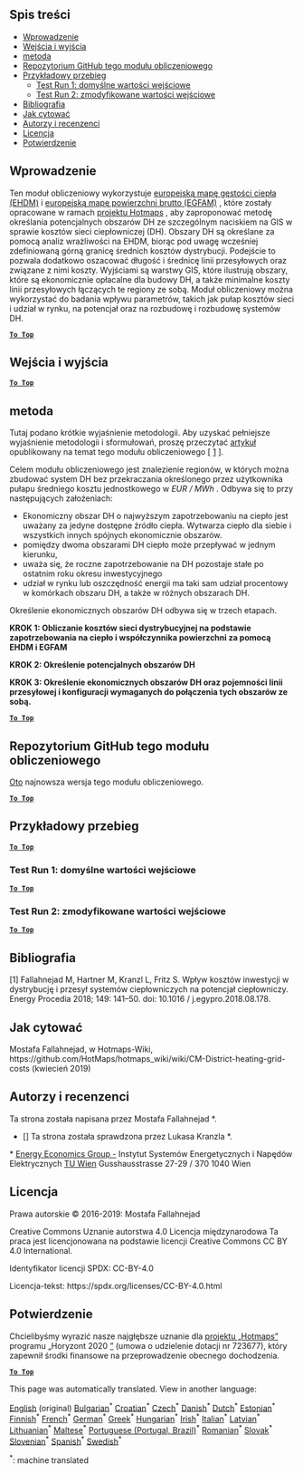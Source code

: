 <h2> Spis treści </h2><ul><li> <a href="#introduction">Wprowadzenie</a> </li><li> <a href="#inputs-and-outputs">Wejścia i wyjścia</a> </li><li> <a href="#method">metoda</a> </li><li> <a href="#GitHub-Repository-of-this-calculation-module">Repozytorium GitHub tego modułu obliczeniowego</a> </li><li> <a href="#sample-run">Przykładowy przebieg</a> <ul><li> <a href="#test-run-1-default-input-values">Test Run 1: domyślne wartości wejściowe</a> </li><li> <a href="#test-run-2-modified-input-values">Test Run 2: zmodyfikowane wartości wejściowe</a> </li></ul></li><li> <a href="#references">Bibliografia</a> </li><li> <a href="#how-to-cite">Jak cytować</a> </li><li> <a href="#authors-and-reviewers">Autorzy i recenzenci</a> </li><li> <a href="#license">Licencja</a> </li><li> <a href="#acknowledgement">Potwierdzenie</a> </li></ul><h2> Wprowadzenie </h2><p> Ten moduł obliczeniowy wykorzystuje <a href="https://gitlab.com/hotmaps/heat/heat_tot_curr_density">europejską mapę gęstości ciepła (EHDM)</a> i <a href="https://gitlab.com/hotmaps/gfa_tot_curr_density">europejską mapę powierzchni brutto (EGFAM)</a> , które zostały opracowane w ramach <a href="https://www.hotmaps-project.eu/">projektu Hotmaps</a> , aby zaproponować metodę określania potencjalnych obszarów DH ze szczególnym naciskiem na GIS w sprawie kosztów sieci ciepłowniczej (DH). Obszary DH są określane za pomocą analiz wrażliwości na EHDM, biorąc pod uwagę wcześniej zdefiniowaną górną granicę średnich kosztów dystrybucji. Podejście to pozwala dodatkowo oszacować długość i średnicę linii przesyłowych oraz związane z nimi koszty. Wyjściami są warstwy GIS, które ilustrują obszary, które są ekonomicznie opłacalne dla budowy DH, a także minimalne koszty linii przesyłowych łączących te regiony ze sobą. Moduł obliczeniowy można wykorzystać do badania wpływu parametrów, takich jak pułap kosztów sieci i udział w rynku, na potencjał oraz na rozbudowę i rozbudowę systemów DH. </p><p><ins> <code><strong><a href="#table-of-contents">To Top</a></strong></code> </ins> </p><h2> Wejścia i wyjścia </h2><p><ins> <code><strong><a href="#table-of-contents">To Top</a></strong></code> </ins> </p><h2> metoda </h2><p> Tutaj podano krótkie wyjaśnienie metodologii. Aby uzyskać pełniejsze wyjaśnienie metodologii i sformułowań, proszę przeczytać <a href="https://www.sciencedirect.com/science/article/pii/S1876610218304740">artykuł</a> opublikowany na temat tego modułu obliczeniowego [ <a href="#References">1</a> ]. </p><p> Celem modułu obliczeniowego jest znalezienie regionów, w których można zbudować system DH bez przekraczania określonego przez użytkownika pułapu średniego kosztu jednostkowego w <em><em>EUR / MWh</em></em> . Odbywa się to przy następujących założeniach: </p><ul><li> Ekonomiczny obszar DH o najwyższym zapotrzebowaniu na ciepło jest uważany za jedyne dostępne źródło ciepła. Wytwarza ciepło dla siebie i wszystkich innych spójnych ekonomicznie obszarów. </li><li> pomiędzy dwoma obszarami DH ciepło może przepływać w jednym kierunku, </li><li> uważa się, że roczne zapotrzebowanie na DH pozostaje stałe po ostatnim roku okresu inwestycyjnego </li><li> udział w rynku lub oszczędność energii ma taki sam udział procentowy w komórkach obszaru DH, a także w różnych obszarach DH. </li></ul><p> Określenie ekonomicznych obszarów DH odbywa się w trzech etapach. </p><p> <strong>KROK 1: Obliczanie kosztów sieci dystrybucyjnej na podstawie zapotrzebowania na ciepło i współczynnika powierzchni za pomocą EHDM i EGFAM</strong> </p><p> <strong>KROK 2: Określenie potencjalnych obszarów DH</strong> </p><p> <strong>KROK 3: Określenie ekonomicznych obszarów DH oraz pojemności linii przesyłowej i konfiguracji wymaganych do połączenia tych obszarów ze sobą.</strong> </p><p><ins> <code><strong><a href="#table-of-contents">To Top</a></strong></code> </ins> </p><h2> Repozytorium GitHub tego modułu obliczeniowego </h2><p> <a href="https://github.com/HotMaps/dh_economic_assessment/tree/develop">Oto</a> najnowsza wersja tego modułu obliczeniowego. </p><p><ins> <code><strong><a href="#table-of-contents">To Top</a></strong></code> </ins> </p><h2> Przykładowy przebieg </h2><p><ins> <code><strong><a href="#table-of-contents">To Top</a></strong></code> </ins> </p><h3> Test Run 1: domyślne wartości wejściowe </h3><p><ins> <code><strong><a href="#table-of-contents">To Top</a></strong></code> </ins> </p><h3> Test Run 2: zmodyfikowane wartości wejściowe </h3><p><ins> <code><strong><a href="#table-of-contents">To Top</a></strong></code> </ins> </p><h2> Bibliografia </h2><p> [1] Fallahnejad M, Hartner M, Kranzl L, Fritz S. Wpływ kosztów inwestycji w dystrybucję i przesył systemów ciepłowniczych na potencjał ciepłowniczy. Energy Procedia 2018; 149: 141–50. doi: 10.1016 / j.egypro.2018.08.178. </p><h2> Jak cytować </h2><p> Mostafa Fallahnejad, w Hotmaps-Wiki, https://github.com/HotMaps/hotmaps_wiki/wiki/CM-District-heating-grid-costs (kwiecień 2019) </p><h2> Autorzy i recenzenci </h2><p> Ta strona została napisana przez Mostafa Fallahnejad *. </p><ul><li> [] Ta strona została sprawdzona przez Lukasa Kranzla *. </li></ul><p> * <a href="https://eeg.tuwien.ac.at/">Energy Economics Group -</a> Instytut Systemów Energetycznych i Napędów Elektrycznych <a href="https://eeg.tuwien.ac.at/">TU Wien</a> Gusshausstrasse 27-29 / 370 1040 Wien </p><h2> Licencja </h2><p> Prawa autorskie © 2016-2019: Mostafa Fallahnejad </p><p> Creative Commons Uznanie autorstwa 4.0 Licencja międzynarodowa Ta praca jest licencjonowana na podstawie licencji Creative Commons CC BY 4.0 International. </p><p> Identyfikator licencji SPDX: CC-BY-4.0 </p><p> Licencja-tekst: https://spdx.org/licenses/CC-BY-4.0.html </p><h2> Potwierdzenie </h2><p> Chcielibyśmy wyrazić nasze najgłębsze uznanie dla <a href="https://www.hotmaps-project.eu">projektu „Hotmaps”</a> programu „Horyzont 2020 <a href="https://www.hotmaps-project.eu">”</a> (umowa o udzielenie dotacji nr 723677), który zapewnił środki finansowe na przeprowadzenie obecnego dochodzenia. </p><p><ins> <code><strong><a href="#table-of-contents">To Top</a></strong></code> </ins> </p>

This page was automatically translated. View in another language:

[English](en-CM-District-heating-potential-economic-assessment) (original) [Bulgarian](bg-CM-District-heating-potential-economic-assessment)<sup>\*</sup> [Croatian](hr-CM-District-heating-potential-economic-assessment)<sup>\*</sup> [Czech](cs-CM-District-heating-potential-economic-assessment)<sup>\*</sup> [Danish](da-CM-District-heating-potential-economic-assessment)<sup>\*</sup> [Dutch](nl-CM-District-heating-potential-economic-assessment)<sup>\*</sup> [Estonian](et-CM-District-heating-potential-economic-assessment)<sup>\*</sup> [Finnish](fi-CM-District-heating-potential-economic-assessment)<sup>\*</sup> [French](fr-CM-District-heating-potential-economic-assessment)<sup>\*</sup> [German](de-CM-District-heating-potential-economic-assessment)<sup>\*</sup> [Greek](el-CM-District-heating-potential-economic-assessment)<sup>\*</sup> [Hungarian](hu-CM-District-heating-potential-economic-assessment)<sup>\*</sup> [Irish](ga-CM-District-heating-potential-economic-assessment)<sup>\*</sup> [Italian](it-CM-District-heating-potential-economic-assessment)<sup>\*</sup> [Latvian](lv-CM-District-heating-potential-economic-assessment)<sup>\*</sup> [Lithuanian](lt-CM-District-heating-potential-economic-assessment)<sup>\*</sup> [Maltese](mt-CM-District-heating-potential-economic-assessment)<sup>\*</sup>  [Portuguese (Portugal, Brazil)](pt-CM-District-heating-potential-economic-assessment)<sup>\*</sup> [Romanian](ro-CM-District-heating-potential-economic-assessment)<sup>\*</sup> [Slovak](sk-CM-District-heating-potential-economic-assessment)<sup>\*</sup> [Slovenian](sl-CM-District-heating-potential-economic-assessment)<sup>\*</sup> [Spanish](es-CM-District-heating-potential-economic-assessment)<sup>\*</sup> [Swedish](sv-CM-District-heating-potential-economic-assessment)<sup>\*</sup> 

<sup>\*</sup>: machine translated
